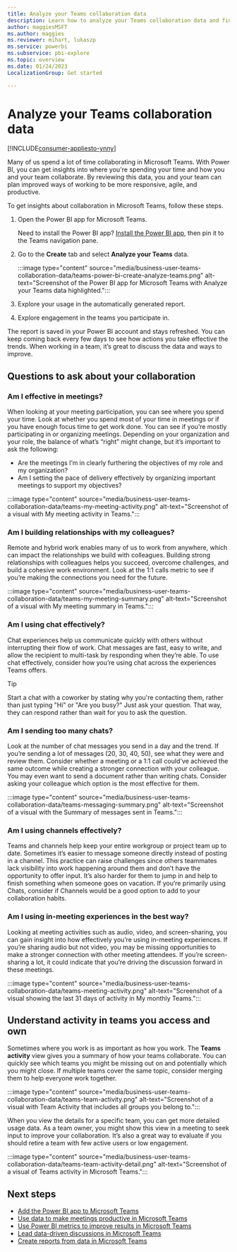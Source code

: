 ```yaml
---
title: Analyze your Teams collaboration data
description: Learn how to analyze your Teams collaboration data and find ways to improve an become more responsive, agile, and productive. 
author: maggiesMSFT
ms.author: maggies
ms.reviewer: mihart, lukaszp
ms.service: powerbi
ms.subservice: pbi-explore
ms.topic: overview
ms.date: 01/24/2023
LocalizationGroup: Get started

---
```


# Analyze your Teams collaboration data

[!INCLUDE[consumer-appliesto-ynny](../includes/consumer-appliesto-ynny.md)]

Many of us spend a lot of time collaborating in Microsoft Teams. With Power BI, you can get insights into where you're spending your time and how you and your team collaborate.  By reviewing this data, you and your team can plan improved ways of working to be more responsive, agile, and productive.

To get insights about collaboration in Microsoft Teams, follow these steps.

1. Open the Power BI app for Microsoft Teams.

    Need to install the Power BI app? [Install the Power BI app](../collaborate-share/service-microsoft-teams-app.md#install-the-power-bi-app), then pin it to the Teams navigation pane.

1. Go to the **Create** tab and select **Analyze your Teams** data.

    :::image type="content" source="media/business-user-teams-collaboration-data/teams-power-bi-create-analyze-teams.png" alt-text="Screenshot of the Power BI app for Microsoft Teams with Analyze your Teams data highlighted.":::

1. Explore your usage in the automatically generated report.
1. Explore engagement in the teams you participate in.

The report is saved in your Power BI account and stays refreshed. You can keep coming back every few days to see how actions you take effective the trends. When working in a team, it’s great to discuss the data and ways to improve.

## Questions to ask about your collaboration

### Am I effective in meetings?  

When looking at your meeting participation, you can see where you spend your time. Look at whether you spend most of your time in meetings or if you have enough focus time to get work done. You can see if you’re mostly participating in or organizing meetings. Depending on your organization and your role, the balance of what’s “right” might change, but it’s important to ask the following:

- Are the meetings I’m in clearly furthering the objectives of my role and my organization?
- Am I setting the pace of delivery effectively by organizing important meetings to support my objectives?

:::image type="content" source="media/business-user-teams-collaboration-data/teams-my-meeting-activity.png" alt-text="Screenshot of a visual with My meeting activity in Teams.":::

### Am I building relationships with my colleagues?

Remote and hybrid work enables many of us to work from anywhere, which can impact the relationships we build with colleagues. Building strong relationships with colleagues helps you succeed, overcome challenges, and build a cohesive work environment. Look at the 1:1 calls metric to see if you’re making the connections you need for the future.

:::image type="content" source="media/business-user-teams-collaboration-data/teams-my-meeting-summary.png" alt-text="Screenshot of a visual with My meeting summary in Teams.":::

### Am I using chat effectively?  

Chat experiences help us communicate quickly with others without interrupting their flow of work. Chat messages are fast, easy to write, and allow the recipient to multi-task by responding when they’re able. To use chat effectively, consider how you’re using chat across the experiences Teams offers.

> [!TIP]
> Start a chat with a coworker by stating why you're contacting them, rather than just typing "Hi" or "Are you busy?" Just ask your question. That way, they can respond rather than wait for you to ask the question.

### Am I sending too many chats?  

Look at the number of chat messages you send in a day and the trend. If you’re sending a lot of messages (20, 30, 40, 50), see what they were and review them. Consider whether a meeting or a 1:1 call could've achieved the same outcome while creating a stronger connection with your colleague. You may even want to send a document rather than writing chats. Consider asking your colleague which option is the most effective for them.

:::image type="content" source="media/business-user-teams-collaboration-data/teams-messaging-summary.png" alt-text="Screenshot of a visual with the Summary of messages sent in Teams.":::

### Am I using channels effectively?

Teams and channels help keep your entire workgroup or project team up to date. Sometimes it’s easier to message someone directly instead of posting in a channel. This practice can raise challenges since others teammates lack visibility into work happening around them and don’t have the opportunity to offer input. It’s also harder for them to jump in and help to finish something when someone goes on vacation. If you’re primarily using Chats, consider if Channels would be a good option to add to your collaboration habits.  

### Am I using in-meeting experiences in the best way?

Looking at meeting activities such as audio, video, and screen-sharing, you can gain insight into how effectively you’re using in-meeting experiences. If you’re sharing audio but not video, you may be missing opportunities to make a stronger connection with other meeting attendees. If you’re screen-sharing a lot, it could indicate that you’re driving the discussion forward in these meetings.

:::image type="content" source="media/business-user-teams-collaboration-data/teams-meeting-activity.png" alt-text="Screenshot of a visual showing the last 31 days of activity in My monthly Teams.":::

## Understand activity in teams you access and own

Sometimes where you work is as important as how you work. The **Teams activity** view gives you a summary of how your teams collaborate. You can quickly see which teams you might be missing out on and potentially which you might close. If multiple teams cover the same topic, consider merging them to help everyone work together.  

:::image type="content" source="media/business-user-teams-collaboration-data/teams-team-activity.png" alt-text="Screenshot of a visual with Team Activity that includes all groups you belong to.":::

When you view the details for a specific team, you can get more detailed usage data. As a team owner, you might show this view in a meeting to seek input to improve your collaboration. It’s also a great way to evaluate if you should retire a team with few active users or low engagement.

:::image type="content" source="media/business-user-teams-collaboration-data/teams-team-activity-detail.png" alt-text="Screenshot of a visual of Teams activity in Microsoft Teams.":::

## Next steps

- [Add the Power BI app to Microsoft Teams](../collaborate-share/service-microsoft-teams-app.md)
- [Use data to make meetings productive in Microsoft Teams](business-user-teams-meetings.md)
- [Use Power BI metrics to improve results in Microsoft Teams](business-user-teams-goals.md)
- [Lead data-driven discussions in Microsoft Teams](business-user-teams-share-data.md)
- [Create reports from data in Microsoft Teams](business-user-teams-create-reports.md)

